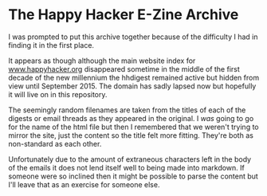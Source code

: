 # The Happy Hacker E-Zine Archive

I was prompted to put this archive together because of the difficulty I had in finding it in the first place.

It appears as though although the main website index for www.happyhacker.org disappeared sometime in the middle of the first decade of the new millennium the hhdigest remained active but hidden from view until September 2015. The domain has sadly lapsed now but hopefully it will live on in this repository.

The seemingly random filenames are taken from the titles of each of the digests or email threads as they appeared in the original. I _was_ going to go for the name of the html file but then I remembered that we weren't trying to mirror the site, just the content so the title felt more fitting. They're both as non-standard as each other. 

Unfortunately due to the amount of extraneous characters left in the body of the emails it does not lend itself well to being made into markdown. If someone were so inclined then it might be possible to parse the content but I'll leave that as an exercise for someone else.
